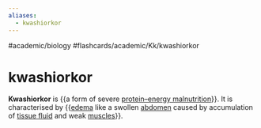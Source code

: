 ```yaml
---
aliases:
  - kwashiorkor
---
```


#academic/biology #flashcards/academic/Kk/kwashiorkor

# kwashiorkor

__Kwashiorkor__ is {{a form of severe [protein–energy malnutrition](protein–energy%20malnutrition.md)}}. It is characterised by {{[edema](edema.md) like a swollen [abdomen](abdomen.md) caused by accumulation of [tissue fluid](extracelluar%20fluid.md) and weak [muscles](muscle.md)}}.
